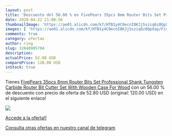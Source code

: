 ```yaml
---
layout: post
title: 'Descuento del 56.00 % en FivePears 35pcs 8mm Router Bits Set Prof'
date: 2020-04-22 21:00:56
thumbnailImage: 'https://ae01.alicdn.com/kf/HTB1y4C0ecnI8KJjSsziq6z8QpXap/FivePears-35pcs-8mm-Router-Bits-Set-Professional-Shank-Tungsten-Carbide-Router-Bit-Cutter-Set-With-Wooden.jpg_350x350._SL200_.jpg'
images: [ 'https://ae01.alicdn.com/kf/HTB1y4C0ecnI8KJjSsziq6z8QpXap/FivePears-35pcs-8mm-Router-Bits-Set-Professional-Shank-Tungsten-Carbide-Router-Bit-Cutter-Set-With-Wooden.jpg_350x350._SL200_.jpg' ]
comments: true
category: ofertas
author: ring
slug: 32840985704
description:
actualPrice: 52.80 USD
comparePrice: 120.00 USD
inStock: true
---
```


Tienes [FivePears 35pcs 8mm Router Bits Set Professional Shank Tungsten Carbide Router Bit Cutter Set With Wooden Case For Wood](https://www.amazon.com/dp/32840985704/?tag=redken08-20) con un 56.00 % de descuento con precio de oferta de 52.80 USD (original: 120.00 USD) en el siguiente enlace!

[![](https://ae01.alicdn.com/kf/HTB1y4C0ecnI8KJjSsziq6z8QpXap/FivePears-35pcs-8mm-Router-Bits-Set-Professional-Shank-Tungsten-Carbide-Router-Bit-Cutter-Set-With-Wooden.jpg_350x350._SL200_.jpg)](https://www.amazon.com/dp/32840985704/?tag=redken08-20)

[Accede a la oferta!!](https://www.amazon.com/dp/32840985704/?tag=redken08-20)

[Consulta otras ofertas en nuestro canal de telegram](https://t.me/s/ofertas25)

